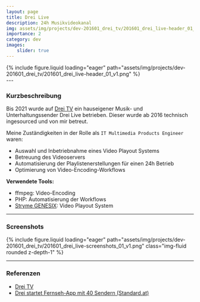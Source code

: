 ```yaml
---
layout: page
title: Drei Live
description: 24h Musikvideokanal
img: assets/img/projects/dev-201601_drei_tv/201601_drei_live-header_01_v1.png
importance: 2
category: dev
images:
    slider: true
---
```

<div class="header-pic">
    {% include figure.liquid loading="eager" path="assets/img/projects/dev-201601_drei_tv/201601_drei_live-header_01_v1.png" %}
</div>
---

### Kurzbeschreibung
Bis 2021 wurde auf [Drei TV](https://www.derstandard.at/story/2000049290836/3-startet-fernseh-app-mit-40-tv-sendern) ein hauseigener Musik- und Unterhaltungssender Drei Live betrieben.
Dieser wurde ab 2016 technisch ingesourced und von mir betreut.

Meine Zuständigkeiten in der Rolle als `IT Multimedia Products Engineer` waren:
- Auswahl und Inbetriebnahme eines Video Playout Systems
- Betreuung des Videoservers
- Automatisierung der Playlistenerstellungen für einen 24h Betrieb
- Optimierung von Video-Encoding-Workflows

**Verwendete Tools:**
- ffmpeg: Video-Encoding
- PHP: Automatisierung der Workflows
- [Stryme GENESIX](https://www.stryme.com/genesix/): Video Playout System

---
### Screenshots
<swiper-container keyboard="true" navigation="true" pagination="true" pagination-clickable="true" pagination-dynamic-bullets="true" rewind="true">
  <swiper-slide>{% include figure.liquid loading="eager" path="assets/img/projects/dev-201601_drei_tv/201601_drei_live-screenshots_01_v1.png" class="img-fluid rounded z-depth-1" %}</swiper-slide>
</swiper-container>

---
### Referenzen
- <a href="https://www.drei.at/drei-tv">Drei TV</a>
- <a href="https://www.drei.at/drei-tv">Drei startet Fernseh-App mit 40 Sendern (Standard.at)</a>